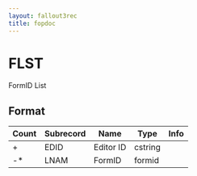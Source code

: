 ```yaml
---
layout: fallout3rec
title: fopdoc
---
```

FLST
====

FormID List

## Format

Count | Subrecord | Name | Type | Info
------|-------|------|------|-----
+ | EDID | Editor ID | cstring |
-* | LNAM | FormID | formid |

